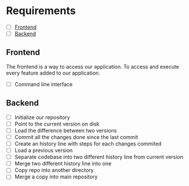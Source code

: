 # Requirements

- [ ] [Frontend](#Frontend)
- [ ] [Backend](#Backend)

## Frontend

The frontend is a way to access our application. To access and execute every feature added to our application.

- [ ] Command line interface

## Backend

- [ ] Initialize our repository
- [ ] Point to the current version on disk
- [ ] Load the difference between two versions
- [ ] Commit all the changes done since the last commit
- [ ] Create an history line with steps for each changes commited
- [ ] Load a previous version
- [ ] Separate codebase into two different history line from current version
- [ ] Merge two different history line into one
- [ ] Copy repo into another directory
- [ ] Merge a copy into main repository
